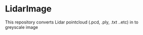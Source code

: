 # LidarImage
This repository converts Lidar pointcloud (.pcd, .ply, .txt ..etc) in to greyscale image
